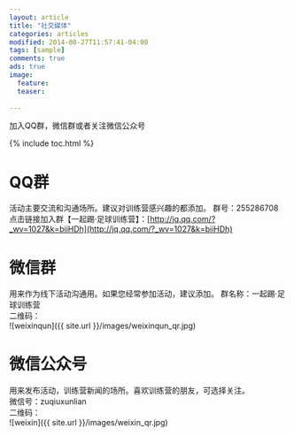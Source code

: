 ```yaml
---
layout: article
title: "社交媒体"
categories: articles
modified: 2014-08-27T11:57:41-04:00
tags: [sample]
comments: true
ads: true
image:
  feature: 
  teaser: 
    
---
```


加入QQ群，微信群或者关注微信公众号

{% include toc.html %}

# QQ群
活动主要交流和沟通场所。建议对训练营感兴趣的都添加。 
群号：255286708  
点击链接加入群【一起踢·足球训练营】：[http://jq.qq.com/?_wv=1027&k=biiHDh](http://jq.qq.com/?_wv=1027&k=biiHDh)

# 微信群
用来作为线下活动沟通用。如果您经常参加活动，建议添加。 
群名称：一起踢·足球训练营  
二维码：  
![weixinqun]({{ site.url }}/images/weixinqun_qr.jpg)

# 微信公众号
用来发布活动，训练营新闻的场所。喜欢训练营的朋友，可选择关注。    
微信号：zuqiuxunlian  
二维码：  
![weixin]({{ site.url }}/images/weixin_qr.jpg)
